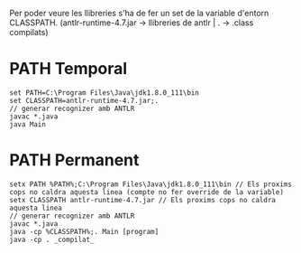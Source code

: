 Per poder veure les llibreries s'ha de fer un set de la variable d'entorn CLASSPATH. 
(antlr-runtime-4.7.jar -> llibreries de antlr | . -> .class compilats)

# PATH Temporal
	set PATH=C:\Program Files\Java\jdk1.8.0_111\bin
	set CLASSPATH=antlr-runtime-4.7.jar;.
	// generar recognizer amb ANTLR
	javac *.java
	java Main
	
# PATH Permanent
	setx PATH %PATH%;C:\Program Files\Java\jdk1.8.0_111\bin // Els proxims cops no caldra aquesta linea (compte no fer override de la variable)
	setx CLASSPATH antlr-runtime-4.7.jar // Els proxims cops no caldra aquesta linea
	// generar recognizer amb ANTLR
	javac *.java
	java -cp %CLASSPATH%;. Main [program]
	java -cp . _compilat_

